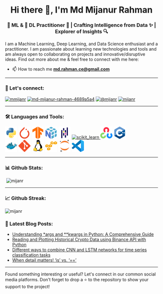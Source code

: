 <h1 align="center">Hi there 👋, I'm Md Mijanur Rahman</h1>
<h3 align="center">🤖 ML & 🧠 DL Practitioner 🚀 | Crafting Intelligence from Data ✨ | Explorer of Insights 🔍</h3>
I am a Machine Learning, Deep Learning, and Data Science enthusiast and a practitioner. I am passionate about learning new technologies and tools and am always open to collaborating on projects and innovative/disruptive ideas. Find out more about me & feel free to connect with me here:

- 📫 How to reach me **md.rahman.ce@gmail.com**

---------------------------------------------------------------------------------------------------------------------------------------------------------------------------------
<h3 align="left">🔗 Let's connect:</h3>
<p align="left">
<a href="https://twitter.com/mmijanr" target="blank"><img align="center" src="https://raw.githubusercontent.com/rahuldkjain/github-profile-readme-generator/master/src/images/icons/Social/twitter.svg" alt="mmijanr" height="30" width="40" /></a>
<a href="https://linkedin.com/in/md-mijanur-rahman-4689a5a4" target="blank"><img align="center" src="https://raw.githubusercontent.com/rahuldkjain/github-profile-readme-generator/master/src/images/icons/Social/linked-in-alt.svg" alt="md-mijanur-rahman-4689a5a4" height="30" width="40" /></a>
<a href="https://medium.com/@mijanr" target="blank"><img align="center" src="https://raw.githubusercontent.com/rahuldkjain/github-profile-readme-generator/master/src/images/icons/Social/medium.svg" alt="@mijanr" height="30" width="40" /></a>
<a href="https://www.leetcode.com/mijanr" target="blank"><img align="center" src="https://raw.githubusercontent.com/rahuldkjain/github-profile-readme-generator/master/src/images/icons/Social/leet-code.svg" alt="mijanr" height="30" width="40" /></a>
</p>

---------------------------------------------------------------------------------------------------------------------------------------------------------------------------------

<h3 align="left"> 🛠️ Languages and Tools:</h3>
<p align="left">
<!-- Python -->
<a href="https://www.python.org" target="_blank"> <img src="https://raw.githubusercontent.com/devicons/devicon/master/icons/python/python-original.svg" alt="python" width="40" height="40"/></a>
<!-- PyTorch -->
<a href="https://pytorch.org/" target="_blank"> <img src="https://raw.githubusercontent.com/devicons/devicon/master/icons/pytorch/pytorch-original.svg" alt="pytorch" width="40" height="40"/></a>
<!-- Tensorflow -->
<a href="https://www.tensorflow.org/" target="_blank"> <img src="https://raw.githubusercontent.com/devicons/devicon/master/icons/tensorflow/tensorflow-original.svg" alt="tensorflow" width="40" height="40"/></a>
<!-- NumPy -->
<a href="https://numpy.org/" target="_blank"> <img src="https://raw.githubusercontent.com/devicons/devicon/master/icons/numpy/numpy-original.svg" alt="numpy" width="40" height="40"/></a>
<!-- Pandas -->
<a href="https://pandas.pydata.org/" target="_blank"> <img src="https://raw.githubusercontent.com/devicons/devicon/master/icons/pandas/pandas-original.svg" alt="pandas" width="40" height="40"/></a>
<!-- Scikit-Learn -->
<a href="https://scikit-learn.org/" target="_blank" rel="noreferrer"> <img src="https://upload.wikimedia.org/wikipedia/commons/0/05/Scikit_learn_logo_small.svg" alt="scikit_learn" width="40" height="40"/> </a>
<!-- OpenCV -->
<a href="https://opencv.org/" target="_blank"> <img src="https://raw.githubusercontent.com/devicons/devicon/master/icons/opencv/opencv-original.svg" alt="opencv" width="40" height="40"/></a>
<!-- C++ -->
<a href="https://www.cplusplus.com/" target="_blank"> <img src="https://raw.githubusercontent.com/devicons/devicon/master/icons/cplusplus/cplusplus-original.svg" alt="cplusplus" width="40" height="40"/></a>
<br>
<!-- Docker -->
<a href="https://www.docker.com/" target="_blank"> <img src="https://raw.githubusercontent.com/devicons/devicon/master/icons/docker/docker-original.svg" alt="docker" width="40" height="40"/></a>
<!-- Git -->
<a href="https://git-scm.com/" target="_blank"> <img src="https://raw.githubusercontent.com/devicons/devicon/master/icons/git/git-original.svg" alt="git" width="40" height="40"/></a>
<!-- Linux -->
<a href="https://www.linux.org/" target="_blank"> <img src="https://raw.githubusercontent.com/devicons/devicon/master/icons/linux/linux-original.svg" alt="linux" width="40" height="40"/></a>
<!-- AWS -->
<a href="https://aws.amazon.com/" target="_blank"> <img src="https://raw.githubusercontent.com/devicons/devicon/master/icons/amazonwebservices/amazonwebservices-original.svg" alt="aws" width="40" height="40"/></a>
<!-- Jupyter -->
<a href="https://jupyter.org/" target="_blank"> <img src="https://raw.githubusercontent.com/devicons/devicon/master/icons/jupyter/jupyter-original.svg" alt="jupyter" width="40" height="40"/></a>
<!-- VS Code -->
<a href="https://code.visualstudio.com/" target="_blank"> <img src="https://raw.githubusercontent.com/devicons/devicon/master/icons/vscode/vscode-original.svg" alt="vscode" width="40" height="40"/></a>

---------------------------------------------------------------------------------------------------------------------------------------------------------------------------------
<h3 align="left">📊 Github Stats:</h3
<p>&nbsp;<img align="center" src="https://github-readme-stats-sigma-five.vercel.app/api?username=mijanr&show_icons=true&locale=en" alt="mijanr" /></p>

---------------------------------------------------------------------------------------------------------------------------------------------------------------------------------
<h3 align="left">  📈 Github Streak:</h3>
<p><img align="center" src="https://github-readme-streak-stats.herokuapp.com/?user=mijanr&" alt="mijanr" /></p>

### 📕 Latest Blog Posts:
<!-- BLOG-POST-LIST:START -->
- [Understanding *args and **kwargs in Python: A Comprehensive Guide](https://medium.com/@mijanr/understanding-args-and-kwargs-in-python-a-comprehensive-guide-be9ebf4dd861?source=rss-56cd4bcde552------2)
- [Reading and Plotting Historical Crypto Data using Binance API with Python](https://medium.com/@mijanr/reading-and-plotting-historical-crypto-data-using-binance-api-with-python-c02a436c0307?source=rss-56cd4bcde552------2)
- [Different ways to combine CNN and LSTM networks for time series classification tasks](https://medium.com/@mijanr/different-ways-to-combine-cnn-and-lstm-networks-for-time-series-classification-tasks-b03fc37e91b6?source=rss-56cd4bcde552------2)
- [When detail matters! ‘is’ vs. ‘==’](https://medium.com/@mijanr/when-detail-matters-is-vs-17cf7dec74d3?source=rss-56cd4bcde552------2)
<!-- BLOG-POST-LIST:END -->

---------------------------------------------------------------------------------------------------------------------------------------------------------------------------------

Found something interesting or useful? Let's connect in our common social media platforms.
Don't forget to drop a ⭐ to the repository to show your support to the project!